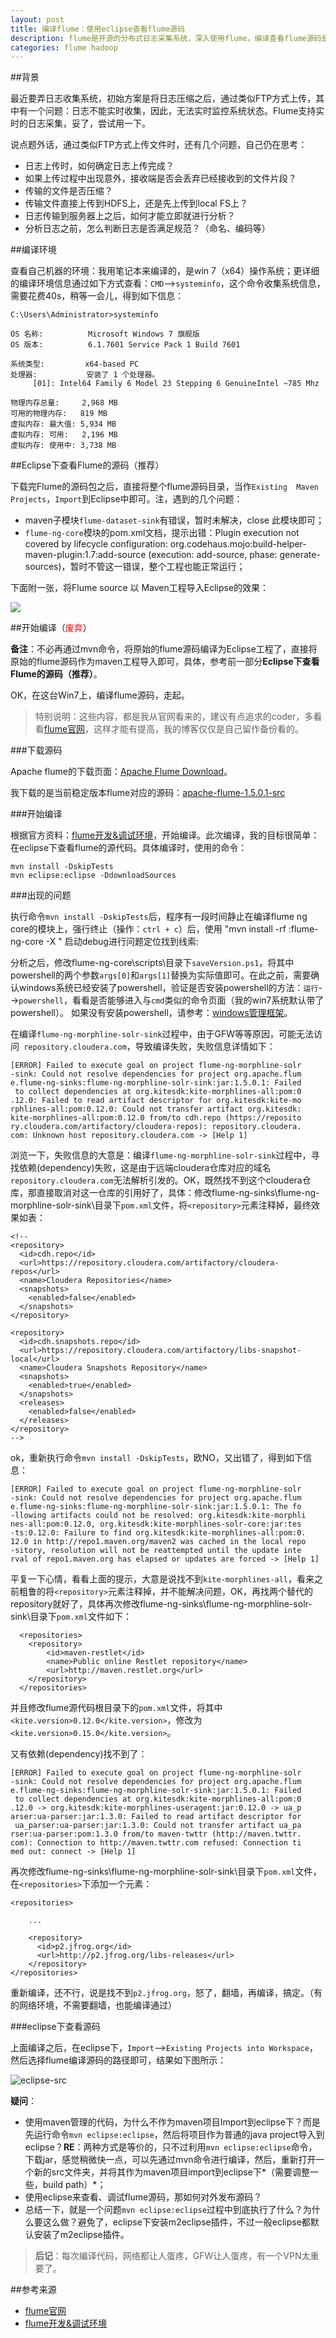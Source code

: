 ```yaml
---
layout: post
title: 编译flume：使用eclipse查看flume源码
description: flume是开源的分布式日志采集系统，深入使用flume，编译查看flume源码是正道
categories: flume hadoop
---
```


##背景

最近要弄日志收集系统，初始方案是将日志压缩之后，通过类似FTP方式上传，其中有一个问题：日志不能实时收集，因此，无法实时监控系统状态。Flume支持实时的日志采集，妥了，尝试用一下。

说点题外话，通过类似FTP方式上传文件时，还有几个问题，自己仍在思考：

* 日志上传时，如何确定日志上传完成？
* 如果上传过程中出现意外，接收端是否会丢弃已经接收到的文件片段？
* 传输的文件是否压缩？
* 传输文件直接上传到HDFS上，还是先上传到local FS上？
* 日志传输到服务器上之后，如何才能立即就进行分析？
* 分析日志之前，怎么判断日志是否满足规范？（命名、编码等）

##编译环境

查看自己机器的环境：我用笔记本来编译的，是win 7（x64）操作系统；更详细的编译环境信息通过如下方式查看：`CMD`-->`systeminfo`，这个命令收集系统信息，需要花费40s，稍等一会儿，得到如下信息：

	C:\Users\Administrator>systeminfo

	OS 名称:          Microsoft Windows 7 旗舰版
	OS 版本:          6.1.7601 Service Pack 1 Build 7601

	系统类型:         x64-based PC
	处理器:           安装了 1 个处理器。
		 [01]: Intel64 Family 6 Model 23 Stepping 6 GenuineIntel ~785 Mhz

	物理内存总量:     2,968 MB
	可用的物理内存:   819 MB
	虚拟内存: 最大值: 5,934 MB
	虚拟内存: 可用:   2,196 MB
	虚拟内存: 使用中: 3,738 MB

##Eclipse下查看Flume的源码（推荐）

下载完Flume的源码包之后，直接将整个flume源码目录，当作`Existing  Maven Projects`，`Import`到Eclipse中即可。注，遇到的几个问题：

* maven子模块`flume-dataset-sink`有错误，暂时未解决，close 此模块即可；
* `flume-ng-core`模块的pom.xml文档，提示出错：Plugin execution not covered by lifecycle configuration: org.codehaus.mojo:build-helper-maven-plugin:1.7:add-source (execution: add-source, phase: generate-sources)，暂时不管这一错误，整个工程也能正常运行；


下面附一张，将Flume source 以 Maven工程导入Eclipse的效果：

![](/images/build-flume/flume-maven-src.png)

	
##开始编译（<span style="color:red">废弃</span>）

**备注**：不必再通过mvn命令，将原始的flume源码编译为Eclipse工程了，直接将原始的flume源码作为maven工程导入即可，具体，参考前一部分**Eclipse下查看Flume的源码（推荐）**。

OK，在这台Win7上，编译flume源码，走起。

> 特别说明：这些内容，都是我从官网看来的，建议有点追求的coder，多看看[flume官网]，这样才能有提高，我的博客仅仅是自己留作备份看的。

###下载源码

Apache flume的下载页面：[Apache Flume Download](http://flume.apache.org/download.html)。

我下载的是当前稳定版本flume对应的源码：[apache-flume-1.5.0.1-src](http://www.apache.org/dyn/closer.cgi/flume/1.5.0.1/apache-flume-1.5.0.1-src.tar.gz)


###开始编译

根据官方资料：[flume开发&调试环境]，开始编译。此次编译，我的目标很简单：在eclipse下查看flume的源代码。具体编译时，使用的命令：

	mvn install -DskipTests
	mvn eclipse:eclipse -DdownloadSources


###出现的问题

执行命令`mvn install -DskipTests`后，程序有一段时间静止在编译flume ng core的模块上，强行终止（操作：`ctrl + c`）后，使用  "mvn install -rf :flume-ng-core -X " 启动debug进行问题定位找到线索:

分析之后，修改flume-ng-core\scripts\目录下`saveVersion.ps1`，将其中powershell的两个参数`args[0]`和`args[1]`替换为实际值即可。在此之前，需要确认windows系统已经安装了powershell，验证是否安装powershell的方法：`运行`-->`powershell`，看看是否能够进入与`cmd`类似的命令页面（我的win7系统默认带了powershell）。
如果没有安装powershell，请参考：[windows管理框架](http://support.microsoft.com/kb/968929)。

在编译`flume-ng-morphline-solr-sink`过程中，由于GFW等等原因，可能无法访问` repository.cloudera.com`，导致编译失败，失败信息详情如下：


	[ERROR] Failed to execute goal on project flume-ng-morphline-solr
	-sink: Could not resolve dependencies for project org.apache.flum
	e.flume-ng-sinks:flume-ng-morphline-solr-sink:jar:1.5.0.1: Failed
	 to collect dependencies at org.kitesdk:kite-morphlines-all:pom:0
	.12.0: Failed to read artifact descriptor for org.kitesdk:kite-mo
	rphlines-all:pom:0.12.0: Could not transfer artifact org.kitesdk:
	kite-morphlines-all:pom:0.12.0 from/to cdh.repo (https://reposito
	ry.cloudera.com/artifactory/cloudera-repos): repository.cloudera.
	com: Unknown host repository.cloudera.com -> [Help 1]

浏览一下，失败信息的大意是：编译`flume-ng-morphline-solr-sink`过程中，寻找依赖(dependency)失败，这是由于远端cloudera仓库对应的域名`repository.cloudera.com`无法解析引发的。OK，既然找不到这个cloudera仓库，那直接取消对这一仓库的引用好了，具体：修改flume-ng-sinks\flume-ng-morphline-solr-sink\目录下`pom.xml`文件，将`<repository>`元素注释掉，最终效果如表：

  <repositories>

	<!--
	<repository>
	  <id>cdh.repo</id>
	  <url>https://repository.cloudera.com/artifactory/cloudera-repos</url>
	  <name>Cloudera Repositories</name>
	  <snapshots>
		<enabled>false</enabled>
	  </snapshots>
	</repository>

	<repository>
	  <id>cdh.snapshots.repo</id>
	  <url>https://repository.cloudera.com/artifactory/libs-snapshot-local</url>
	  <name>Cloudera Snapshots Repository</name>
	  <snapshots>
		<enabled>true</enabled>
	  </snapshots>
	  <releases>
		<enabled>false</enabled>
	  </releases>
	</repository>
	-->

  </repositories>

ok，重新执行命令`mvn install -DskipTests`，欧NO，又出错了，得到如下信息：

	[ERROR] Failed to execute goal on project flume-ng-morphline-solr
	-sink: Could not resolve dependencies for project org.apache.flum
	e.flume-ng-sinks:flume-ng-morphline-solr-sink:jar:1.5.0.1: The fo
	-llowing artifacts could not be resolved: org.kitesdk:kite-morphli
	nes-all:pom:0.12.0, org.kitesdk:kite-morphlines-solr-core:jar:tes
	-ts:0.12.0: Failure to find org.kitesdk:kite-morphlines-all:pom:0.
	12.0 in http://repo1.maven.org/maven2 was cached in the local repo
	-sitory, resolution will not be reattempted until the update inte
	rval of repo1.maven.org has elapsed or updates are forced -> [Help 1]

平复一下心情，看看上面的提示，大意是说找不到`kite-morphlines-all`，看来之前粗鲁的将`<repository>`元素注释掉，并不能解决问题，OK，再找两个替代的repository就好了，具体再次修改flume-ng-sinks\flume-ng-morphline-solr-sink\目录下`pom.xml`文件如下：


	  <repositories>
		<repository>
			<id>maven-restlet</id>
			<name>Public online Restlet repository</name>
			<url>http://maven.restlet.org</url>
		</repository>
	  </repositories>

并且修改flume源代码根目录下的`pom.xml`文件，将其中`<kite.version>0.12.0</kite.version>`，修改为`<kite.version>0.15.0</kite.version>`。


又有依赖(dependency)找不到了：

	[ERROR] Failed to execute goal on project flume-ng-morphline-solr
	-sink: Could not resolve dependencies for project org.apache.flum
	e.flume-ng-sinks:flume-ng-morphline-solr-sink:jar:1.5.0.1: Failed
	 to collect dependencies at org.kitesdk:kite-morphlines-all:pom:0
	.12.0 -> org.kitesdk:kite-morphlines-useragent:jar:0.12.0 -> ua_p
	arser:ua-parser:jar:1.3.0: Failed to read artifact descriptor for
	 ua_parser:ua-parser:jar:1.3.0: Could not transfer artifact ua_pa
	rser:ua-parser:pom:1.3.0 from/to maven-twttr (http://maven.twttr.
	com): Connection to http://maven.twttr.com refused: Connection ti
	med out: connect -> [Help 1]

再次修改flume-ng-sinks\flume-ng-morphline-solr-sink\目录下`pom.xml`文件，在`<repositories>`下添加一个元素：

	<repositories>
		
		... 
		
		<repository>
		  <id>p2.jfrog.org</id>
		  <url>http://p2.jfrog.org/libs-releases</url>
		</repository>
    </repositories>

重新编译，还不行，说是找不到`p2.jfrog.org`，怒了，翻墙，再编译，搞定。（有的网络环境，不需要翻墙，也能编译通过）

###eclipse下查看源码

上面编译之后，在eclipse下，`Import`-->`Existing Projects into Workspace`，然后选择flume编译源码的路径即可，结果如下图所示：

![eclipse-src](/images/build-flume/eclipse-flume-src.jpg)


**疑问**：

* 使用maven管理的代码，为什么不作为maven项目Import到eclipse下？而是先运行命令`mvn eclipse:eclipse`，然后将项目作为普通的java project导入到eclipse？**RE**：两种方式是等价的，只不过利用`mvn eclipse:eclipse`命令，下载jar，感觉稍微快一点，可以先通过mvn命令进行编译，然后，重新打开一个新的src文件夹，并将其作为maven项目import到eclipse下*（需要调整一些，build path）*；
* 使用eclipse来查看、调试flume源码，那如何对外发布源码？
* 总结一下，就是一个问题`mvn eclipse:eclipse`过程中到底执行了什么？为什么要这么做？避免了，eclipse下安装m2eclipse插件，不过一般eclipse都默认安装了m2eclipse插件。



> **后记**：每次编译代码，网络都让人蛋疼，GFW让人蛋疼，有一个VPN太重要了。




##参考来源

* [flume官网]
* [flume开发&调试环境]


[flume官网]:	http://flume.apache.org/
[flume开发&调试环境]:	https://cwiki.apache.org/confluence/display/FLUME/Development+Environment
	



[NingG]:    http://ningg.github.com  "NingG"
